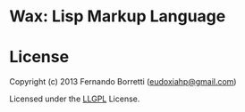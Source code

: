 # Wax: Lisp Markup Language

# License

Copyright (c) 2013 Fernando Borretti (eudoxiahp@gmail.com)

Licensed under the [LLGPL](http://opensource.franz.com/preamble.html) License.